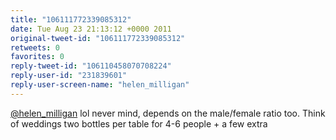 ```yaml
---
title: "106111772339085312"
date: Tue Aug 23 21:13:12 +0000 2011
original-tweet-id: "106111772339085312"
retweets: 0
favorites: 0
reply-tweet-id: "106110458070708224"
reply-user-id: "231839601"
reply-user-screen-name: "helen_milligan"
---
```

<a href="https://twitter.com/helen_milligan">@helen_milligan</a> lol never mind, depends on the male/female ratio too. Think of weddings two bottles per table for 4-6 people + a few extra
